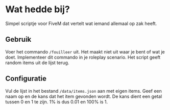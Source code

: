 # Wat hedde bij?

Simpel scriptje voor FiveM dat vertelt wat iemand allemaal op zak heeft.

## Gebruik

Voer het commando `/fouilleer` uit. Het maakt niet uit waar je bent of wat je doet. Implementeer dit commando in je roleplay scenario. Het script geeft random items uit de lijst terug. 

## Configuratie

Vul de lijst in het bestand `/data/items.json` aan met eigen items. Geef een naam op en de kans dat het item gevonden wordt. De kans dient een getal tussen 0 en 1 te zijn. 1% is dus 0.01 en 100% is 1.
